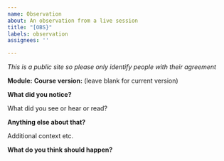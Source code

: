 ```yaml
---
name: Observation
about: An observation from a live session
title: "[OBS}"
labels: observation
assignees: ''

---
```


*This is a public site so please only identify people with their agreement*

**Module:** 
**Course version:** (leave blank for current version)

**What did you notice?** 

What did you see or hear or read?

**Anything else about that?**

Additional context etc. 

**What do you think should happen?**
